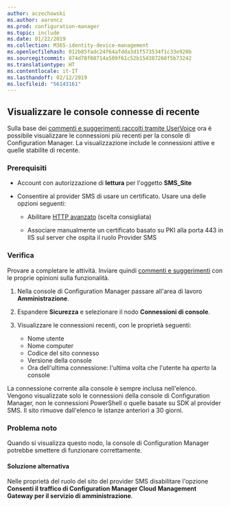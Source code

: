 ```yaml
---
author: aczechowski
ms.author: aaroncz
ms.prod: configuration-manager
ms.topic: include
ms.date: 01/22/2019
ms.collection: M365-identity-device-management
ms.openlocfilehash: 012b85fadc24f64afdda3d1f573534f1c33e920b
ms.sourcegitcommit: 874d78f08714a509f61c52b154387268f5b73242
ms.translationtype: HT
ms.contentlocale: it-IT
ms.lasthandoff: 02/12/2019
ms.locfileid: "56143161"
---
```

## <a name="bkmk_console"></a> Visualizzare le console connesse di recente 
<!--3699367-->

Sulla base dei [commenti e suggerimenti raccolti tramite UserVoice](https://configurationmanager.uservoice.com/forums/300492-ideas/suggestions/12508299-active-admin-consoles) ora è possibile visualizzare le connessioni più recenti per la console di Configuration Manager. La visualizzazione include le connessioni attive e quelle stabilite di recente. 


### <a name="prerequisites"></a>Prerequisiti

- Account con autorizzazione di **lettura** per l'oggetto **SMS_Site**  

- Consentire al provider SMS di usare un certificato.<!--SCCMDocs-pr issue 3135--> Usare una delle opzioni seguenti:  

    - Abilitare [HTTP avanzato](/sccm/core/plan-design/hierarchy/enhanced-http) (scelta consigliata)  

    - Associare manualmente un certificato basato su PKI alla porta 443 in IIS sul server che ospita il ruolo Provider SMS  


### <a name="try-it-out"></a>Verifica

Provare a completare le attività. Inviare quindi [commenti e suggerimenti](/sccm/core/understand/find-help#product-feedback) con le proprie opinioni sulla funzionalità.

1. Nella console di Configuration Manager passare all'area di lavoro **Amministrazione**.  

2. Espandere **Sicurezza** e selezionare il nodo **Connessioni di console**.  

3. Visualizzare le connessioni recenti, con le proprietà seguenti:  

    - Nome utente
    - Nome computer
    - Codice del sito connesso
    - Versione della console
    - Ora dell'ultima connessione: l'ultima volta che l'utente ha *aperto* la console

La connessione corrente alla console è sempre inclusa nell'elenco. Vengono visualizzate solo le connessioni della console di Configuration Manager, non le connessioni PowerShell o quelle basate su SDK al provider SMS. Il sito rimuove dall'elenco le istanze anteriori a 30 giorni.


### <a name="known-issue"></a>Problema noto

Quando si visualizza questo nodo, la console di Configuration Manager potrebbe smettere di funzionare correttamente. 

#### <a name="workaround"></a>Soluzione alternativa
Nelle proprietà del ruolo del sito del provider SMS disabilitare l'opzione **Consenti il traffico di Configuration Manager Cloud Management Gateway per il servizio di amministrazione**.

